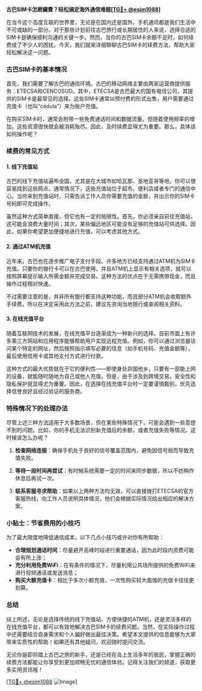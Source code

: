 **古巴SIM卡怎麽續費？轻松搞定海外通信难题[[TG💪+ @esim1088](https://t.me/s/esim1088)]**

在当今这个高度互联的世界里，无论是在国内还是国外，手机通讯都是我们生活中不可或缺的一部分。对于那些计划前往古巴旅行或长期居住的人来说，选择合适的SIM卡是确保顺利沟通的关键一步。然而，当你的古巴SIM卡余额不足时，如何续费成了不少人的困扰。今天，我们就来详细聊聊古巴SIM卡的续费方法，帮助大家轻松解决这一问题。

### 古巴SIM卡的基本情况

首先，我们需要了解古巴的通信环境。古巴的移动网络主要由两家运营商提供服务：ETECSA和CENCOSUD。其中，ETECSA是古巴最大的国有电信公司，其提供的SIM卡是最常见的选择。这些SIM卡通常以预付费的形式出售，用户需要通过充值卡（也叫“cédula”）来为账户充值。

在购买SIM卡时，通常会附带一些免费通话时间和数据流量。但随着使用频率的增加，这些资源很快就会被消耗殆尽。因此，及时续费显得尤为重要。那么，具体该如何操作呢？

### 续费的常见方式

#### 1. **线下充值站**
  
古巴的线下充值站遍布全国，尤其是在大城市如哈瓦那、圣地亚哥等地，你可以很容易找到这些网点。通常情况下，这些充值站位于超市、便利店或者专门的通信中心。当你来到充值站时，只需告诉工作人员你需要充值的金额，并出示你的SIM卡号码即可完成操作。

虽然这种方式简单直接，但它也有一定的局限性。首先，你必须亲自前往充值站，这可能会浪费大量时间；其次，某些偏远地区可能没有足够的充值站可供选择。因此，如果你希望更加便捷地进行充值，可以考虑其他方式。

#### 2. **通过ATM机充值**

近年来，古巴也在逐步推广电子支付手段。许多地方已经支持通过ATM机为SIM卡充值。只要你的银行卡可以在古巴使用，并且ATM机上显示有相关选项，就可以按照屏幕提示输入所需金额并完成交易。这种方法的优点在于无需携带现金，而且操作过程相对快速。

不过需要注意的是，并非所有银行都支持这种功能，而且部分ATM机会收取额外手续费。所以在决定采用此方法之前，建议先咨询当地银行或查阅相关资料。

#### 3. **在线充值平台**

随着互联网技术的发展，在线充值平台逐渐成为一种新兴的选择。目前市面上有许多第三方网站和应用程序能够帮助用户实现远程充值。例如，你可以通过浏览器访问某个特定的网址，然后按照指示填写必要的信息（如手机号码、充值金额等），最后使用信用卡或其他支付方式进行付款。

这种方式的最大优势就在于它的便利性——即使身处异国他乡，只要有一部能上网的设备，就能随时随地为自己或他人充值。但是，由于涉及到跨境交易，安全性和隐私保护就显得尤为重要。因此，在选择在线充值平台时一定要谨慎甄别，优先选择信誉良好且经过验证的服务商。

### 特殊情况下的处理办法

尽管上述三种方法适用于大多数场景，但在某些特殊情况下，可能会遇到一些意想不到的问题。比如，你的手机无法识别新充值后的余额，或者充值失败等情况。这时候该怎么办呢？

1. **检查网络连接**：确保手机处于良好的信号覆盖范围内，避免因信号弱而导致充值失败。
   
2. **等待一段时间再尝试**：有时候系统需要一定的时间来同步数据，所以不妨稍作休息后再试一次。
   
3. **联系客服寻求帮助**：如果以上两种方法均无效，可以直接拨打ETECSA的官方客服热线，向工作人员说明具体情况，他们会根据实际情况给出相应的解决方案。

### 小贴士：节省费用的小技巧

为了最大限度地降低通信成本，以下几点小技巧或许对你有所帮助：

- **合理规划通话时间**：尽量避开高峰时段进行重要通话，因为此时段内资费可能会有所上涨；
- **充分利用免费WiFi**：在有条件的情况下，尽量利用公共场所提供的免费WiFi来进行视频通话或发送消息；
- **购买大额充值卡**：相比于多次小额充值，一次性购买较大面值的充值卡往往更划算。

### 总结

综上所述，无论是选择传统的线下充值站、方便快捷的ATM机，还是灵活多样的在线充值平台，都可以有效地解决古巴SIM卡的续费问题。当然，在实际操作过程中还需要结合自身需求和个人偏好做出最佳决策。希望本文提供的信息能够为大家带来实质性的帮助！如果还有其他疑问，欢迎随时提问交流。

无论你是即将踏上古巴之旅的新手，还是已经在岛上生活多年的居民，掌握正确的续费方法都能让你享受到更加顺畅无忧的通信体验。记得关注我们的频道，获取更多实用资讯哦！

[[TG💪+ @esim1088](https://t.me/s/esim1088) ![Image](https://i.postimg.cc/4NQfJmqS/Snipaste-2025-05-13-00-14-12.png)]